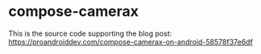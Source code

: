 # compose-camerax

This is the source code supporting the blog post:
https://proandroiddev.com/compose-camerax-on-android-58578f37e6df

